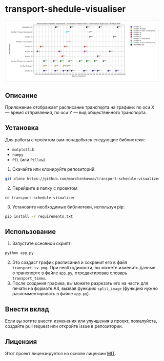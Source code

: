 # transport-shedule-visualiser
![Превью проекта](preview.png)
## Описание
Приложение отображает расписание транспорта на графике: по оси X — время отправления, по оси Y — вид общественного транспорта.
## Установка
Для работы с проектом вам понадобятся следующие библиотеки:
- `matplotlib`
- `numpy`
- `PIL` (или `Pillow`)

1. Скачайте или клонируйте репозиторий:
```sh
git clone https://github.com/marchenkovma/transport-schedule-visualizer.git
```
2. Перейдите в папку с проектом:
```
cd transport-schedule-visualizer
```
3. Установите необходимые библиотеки, используя pip:
```sh
pip install -r requirements.txt
```
## Использование
1. Запустите основной скрипт:
```sh
python app.py
```
2. Это создаст график расписания и сохранит его в файл `transport_sv.png`. При необходимости, вы можете изменить данные о транспорте в файле `app.py`, отредактировав словарь `transport_times`.
3. После создания графика, вы можете разрезать его на части для печати на формате A4, вызвав функцию `split_image` (функцию нужно раскомментировать в файле `app.py`).
## Внести вклад
Если вы хотите внести изменения или улучшения в проект, пожалуйста, создайте pull request или откройте issue в репозитории.
## Лицензия
Этот проект лицензируется на основе лицензии [MIT](LICENSE).